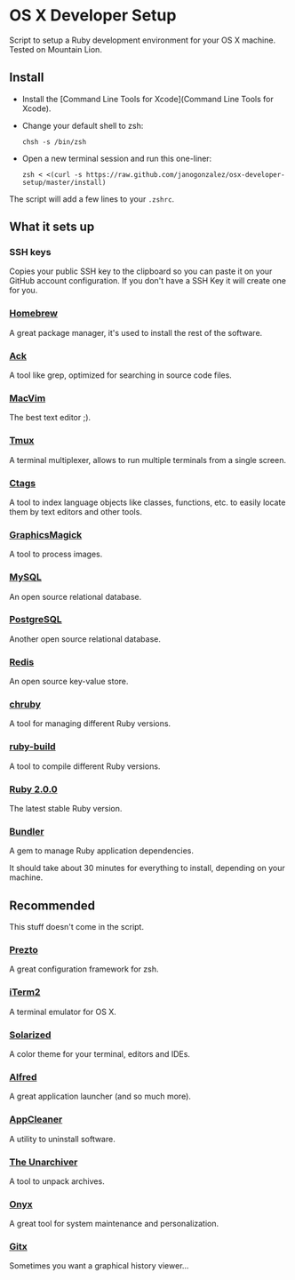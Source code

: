 # OS X Developer Setup
Script to setup a Ruby development environment for your OS X machine.
Tested on Mountain Lion. 

## Install
* Install the [Command Line Tools for Xcode](Command Line Tools for Xcode).
* Change your default shell to zsh:

  ```
  chsh -s /bin/zsh
  ```
* Open a new terminal session and run this one-liner:

  ```
  zsh < <(curl -s https://raw.github.com/janogonzalez/osx-developer-setup/master/install)
  ```

The script will add a few lines to your `.zshrc`.

## What it sets up
### SSH keys
Copies your public SSH key to the clipboard so you can paste it on your GitHub
account configuration. If you don't have a SSH Key it will create one for you.

### [Homebrew](http://mxcl.github.com/homebrew/)
A great package manager, it's used to install the rest of the software.

### [Ack](http://betterthangrep.com/)
A tool like grep, optimized for searching in source code files.

### [MacVim](http://code.google.com/p/macvim/)
The best text editor ;).

### [Tmux](http://tmux.sourceforge.net/)
A terminal multiplexer, allows to run multiple terminals from a single screen.

### [Ctags](http://ctags.sourceforge.net/)
A tool to index language objects like classes, functions, etc. to easily
locate them by text editors and other tools.

### [GraphicsMagick](http://www.graphicsmagick.org/)
A tool to process images.

### [MySQL](http://www.mysql.com/)
An open source relational database.

### [PostgreSQL](http://www.postgresql.org/)
Another open source relational database.

### [Redis](http://redis.io/)
An open source key-value store.

### [chruby](https://github.com/postmodern/chruby)
A tool for managing different Ruby versions.

### [ruby-build](https://github.com/sstephenson/ruby-build)
A tool to compile different Ruby versions.

### [Ruby 2.0.0](http://www.ruby-lang.org/)
The latest stable Ruby version.

### [Bundler](http://gembundler.com/)
A gem to manage Ruby application dependencies.

It should take about 30 minutes for everything to install, depending on your
machine.

## Recommended
This stuff doesn't come in the script.

### [Prezto](https://github.com/sorin-ionescu/prezto)
A great configuration framework for zsh.

### [iTerm2](http://www.iterm2.com/)
A terminal emulator for OS X.

### [Solarized](http://ethanschoonover.com/solarized)
A color theme for your terminal, editors and IDEs.

### [Alfred](http://www.alfredapp.com/)
A great application launcher (and so much more).

### [AppCleaner](http://www.freemacsoft.net/appcleaner/)
A utility to uninstall software.

### [The Unarchiver](http://wakaba.c3.cx/s/apps/unarchiver.html)
A tool to unpack archives.

### [Onyx](http://www.titanium.free.fr/download.php)
A great tool for system maintenance and personalization.

### [Gitx](http://gitx.frim.nl/)
Sometimes you want a graphical history viewer...
